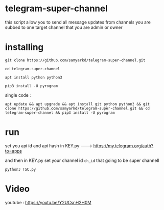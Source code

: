 # telegram-super-channel
this script allow you to send all message updates from channels you are subbed to one target channel that you are admin or owner

# installing


```shell
git clone https://github.com/samyarkd/telegram-super-channel.git

cd telegram-super-channel

apt install python python3

pip3 install -U pyrogram
```

single code :

```apt update && apt upgrade && apt install git python python3 && git clone https://github.com/samyarkd/telegram-super-channel.git && cd telegram-super-channel && pip3 install -U pyrogram```

# run

set you api id and api hash in KEY.py ---> https://my.telegram.org/auth?to=apps

and then in KEY.py set your channel id ```ch_id``` that going to be super channell

``python3 TSC.py``

# Video 

youtube : https://youtu.be/Y2UCsnH2H0M
